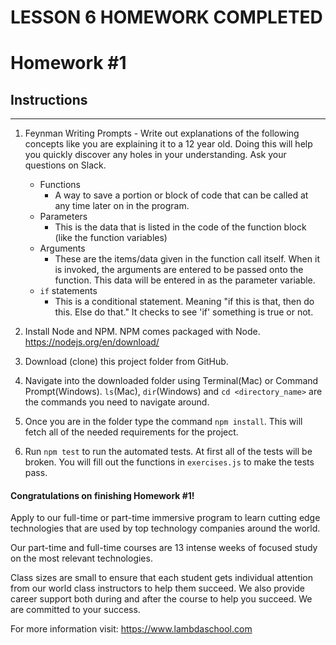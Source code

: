 # LESSON 6 HOMEWORK COMPLETED

# Homework #1

## Instructions
---
1. Feynman Writing Prompts - Write out explanations of the following concepts like you are explaining it to a 12 year old.  Doing this will help you quickly discover any holes in your understanding.  Ask your questions on Slack.
		
	* Functions
		-	A way to save a portion or block of code that can be called at any time later on in the program.
	* Parameters
		-	This is the data that is listed in the code of the function block (like the function variables)
	* Arguments
		-	These are the items/data given in the function call itself. When it is invoked, the arguments are 
			entered to be passed onto the function. This data will be entered in as the parameter variable.
	* `if` statements
		-	This is a conditional statement. Meaning "if this is that, then do this. Else do that." It checks
			to see 'if' something is true or not.


2. Install Node and NPM.  NPM comes packaged with Node. https://nodejs.org/en/download/


3. Download (clone) this project folder from GitHub.


4. Navigate into the downloaded folder using Terminal(Mac) or Command Prompt(Windows).  `ls`(Mac), `dir`(Windows) and `cd <directory_name>` are the commands you need to navigate around.


5. Once you are in the folder type the command `npm install`.  This will fetch all of the needed requirements for the project.


6. Run `npm test` to run the automated tests.  At first all of the tests will be broken.  You will fill out the functions in `exercises.js` to make the tests pass.


#### Congratulations on finishing Homework #1!
Apply to our full-time or part-time immersive program to learn cutting edge technologies that are used by top technology companies around the world.

Our part-time and full-time courses are 13 intense weeks of focused study on the most relevant technologies.  

Class sizes are small to ensure that each student gets individual attention from our world class instructors to help them succeed.  We also provide career support both during and after the course to help you succeed.  We are committed to your success.

For more information visit: https://www.lambdaschool.com
